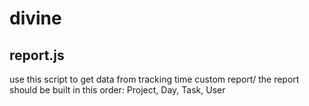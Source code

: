 # divine

## report.js
use this script to get data from tracking time custom report/
the report should be built in this order: Project, Day, Task, User
